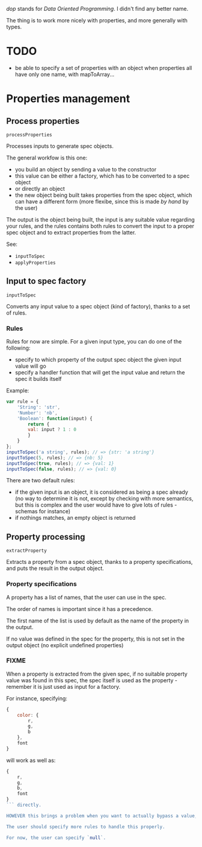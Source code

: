 _dop_ stands for _Data Oriented Programming_. I didn't find any better name.

The thing is to work more nicely with properties, and more generally with types.

# TODO

* be able to specify a set of properties with an object when properties all have only one name, with mapToArray...

# Properties management

## Process properties

`processProperties`

Processes inputs to generate spec objects.

The general workfow is this one:

- you build an object by sending a value to the constructor
- this value can be either a factory, which has to be converted to a spec object
- or directly an object
- the new object being built takes properties from the spec object, which can have a different form (more flexibe, since this is made _by hand_ by the user)

The output is the object being built, the input is any suitable value regarding your rules, and the rules contains both rules to convert the input to a proper spec object and to extract properties from the latter.

See:

* `inputToSpec`
* `applyProperties`

## Input to spec factory

`inputToSpec`

Converts any input value to a spec object (kind of factory), thanks to a set of rules.

### Rules

Rules for now are simple. For a given input type, you can do one of the following:

- specify to which property of the output spec object the given input value will go
- specify a handler function that will get the input value and return the spec it builds itself

Example:

```javascript
var rule = {
	'String': 'str',
	'Number': 'nb',
	'Boolean': function(input) {
		return {
		val: input ? 1 : 0
		}
	}
};
inputToSpec('a string', rules); // => {str: 'a string'}
inputToSpec(5, rules); // => {nb: 5}
inputToSpec(true, rules); // => {val: 1}
inputToSpec(false, rules); // => {val: 0}
```

There are two default rules:

- if the given input is an object, it is considered as being a spec already (no way to determine it is not, except by checking with more semantics, but this is complex and the user would have to give lots of rules - schemas for instance)
- if nothings matches, an empty object is returned

## Property processing

`extractProperty`

Extracts a property from a spec object, thanks to a property specifications, and puts the result in the output object.

### Property specifications

A property has a list of names, that the user can use in the spec.

The order of names is important since it has a precedence.

The first name of the list is used by default as the name of the property in the output.

If no value was defined in the spec for the property, this is not set in the output object (no explicit undefined properties)

### FIXME

When a property is extracted from the given spec, if no suitable property value was found in this spec, the spec itself is used as the property - remember it is just used as input for a factory.

For instance, specifying:

```javascript
{
	color: {
		r,
		g,
		b
	},
	font
}
```

will work as well as:

```javascript
{
	r,
	g,
	b,
	font
}
``` directly.

HOWEVER this brings a problem when you want to actually bypass a value, set is as undefined. Take the second object and imagine `{r, g, b}` were user-specific extra properties, not the spec for the color. Or imagine there is nothing at all for the color (`{font}`). When trying to build the color property, it should fail.

The user should specify more rules to handle this properly.

For now, the user can specify `null`.
